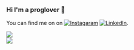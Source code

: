 ### Hi I'm a proglover 👋

You can find me on on [![Instagaram][1.2]][1] [![LinkedIn][2.2]][2].

[1.2]: https://cdn.exclaimer.com/Handbook%20Images/instagram-icon_64x64.png
[2.2]: https://raw.githubusercontent.com/MartinHeinz/MartinHeinz/master/linkedin-3-16.png

[1]: https://instagram.com/aminevaali
[2]: https://www.linkedin.com/in/amin-vali-aa3a6b17b/

<img align="center" src="https://github-readme-stats.vercel.app/api/?username=valiamin21&show_icons=true&theme=tokyonight" />
<br>
<img align="center" src="https://github-readme-stats.vercel.app/api/top-langs/?username=valiamin21&theme=tokyonight" />

